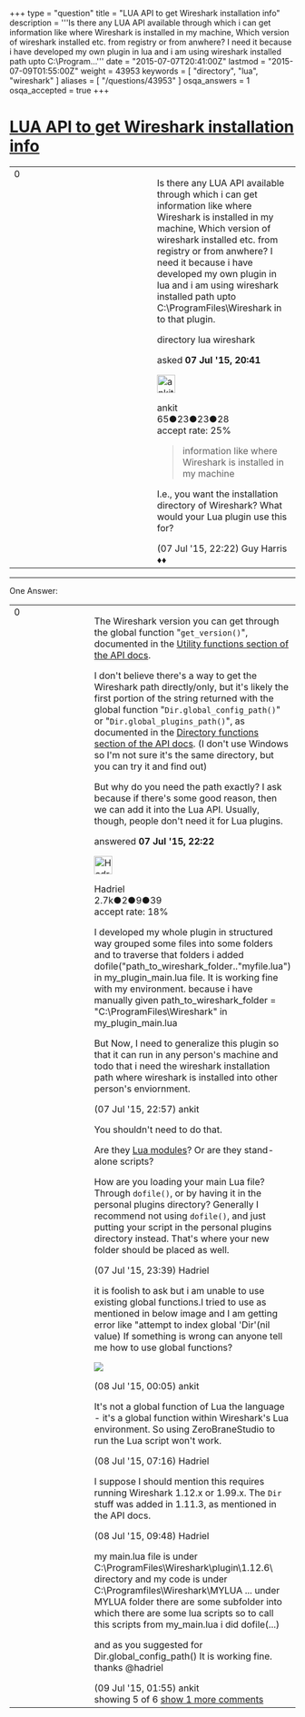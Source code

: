 +++
type = "question"
title = "LUA API to get Wireshark installation info"
description = '''Is there any LUA API available through which i can get information like where Wireshark is installed in my machine, Which version of wireshark installed etc. from registry or from anwhere? I need it because i have developed my own plugin in lua and i am using wireshark installed path upto C:&#92;Program...'''
date = "2015-07-07T20:41:00Z"
lastmod = "2015-07-09T01:55:00Z"
weight = 43953
keywords = [ "directory", "lua", "wireshark" ]
aliases = [ "/questions/43953" ]
osqa_answers = 1
osqa_accepted = true
+++

<div class="headNormal">

# [LUA API to get Wireshark installation info](/questions/43953/lua-api-to-get-wireshark-installation-info)

</div>

<div id="main-body">

<div id="askform">

<table id="question-table" style="width:100%;"><colgroup><col style="width: 50%" /><col style="width: 50%" /></colgroup><tbody><tr class="odd"><td style="width: 30px; vertical-align: top"><div class="vote-buttons"><span id="post-43953-upvote" class="ajax-command post-vote up" rel="nofollow" title="I like this post (click again to cancel)"> </span><div id="post-43953-score" class="post-score" title="current number of votes">0</div><span id="post-43953-downvote" class="ajax-command post-vote down" rel="nofollow" title="I dont like this post (click again to cancel)"> </span> <span id="favorite-mark" class="ajax-command favorite-mark" rel="nofollow" title="mark/unmark this question as favorite (click again to cancel)"> </span><div id="favorite-count" class="favorite-count"></div></div></td><td><div id="item-right"><div class="question-body"><p>Is there any LUA API available through which i can get information like where Wireshark is installed in my machine, Which version of wireshark installed etc. from registry or from anwhere? I need it because i have developed my own plugin in lua and i am using wireshark installed path upto C:\ProgramFiles\Wireshark in to that plugin.</p></div><div id="question-tags" class="tags-container tags"><span class="post-tag tag-link-directory" rel="tag" title="see questions tagged &#39;directory&#39;">directory</span> <span class="post-tag tag-link-lua" rel="tag" title="see questions tagged &#39;lua&#39;">lua</span> <span class="post-tag tag-link-wireshark" rel="tag" title="see questions tagged &#39;wireshark&#39;">wireshark</span></div><div id="question-controls" class="post-controls"></div><div class="post-update-info-container"><div class="post-update-info post-update-info-user"><p>asked <strong>07 Jul '15, 20:41</strong></p><img src="https://secure.gravatar.com/avatar/8efce51fbbf3dbd6c9b9132056f45eb5?s=32&amp;d=identicon&amp;r=g" class="gravatar" width="32" height="32" alt="ankit&#39;s gravatar image" /><p><span>ankit</span><br />
<span class="score" title="65 reputation points">65</span><span title="23 badges"><span class="badge1">●</span><span class="badgecount">23</span></span><span title="23 badges"><span class="silver">●</span><span class="badgecount">23</span></span><span title="28 badges"><span class="bronze">●</span><span class="badgecount">28</span></span><br />
<span class="accept_rate" title="Rate of the user&#39;s accepted answers">accept rate:</span> <span title="ankit has one accepted answer">25%</span></p></div></div><div id="comments-container-43953" class="comments-container"><span id="43955"></span><div id="comment-43955" class="comment"><div id="post-43955-score" class="comment-score"></div><div class="comment-text"><blockquote><p>information like where Wireshark is installed in my machine</p></blockquote><p>I.e., you want the installation directory of Wireshark? What would your Lua plugin use this for?</p></div><div id="comment-43955-info" class="comment-info"><span class="comment-age">(07 Jul '15, 22:22)</span> <span class="comment-user userinfo">Guy Harris ♦♦</span></div></div></div><div id="comment-tools-43953" class="comment-tools"></div><div class="clear"></div><div id="comment-43953-form-container" class="comment-form-container"></div><div class="clear"></div></div></td></tr></tbody></table>

------------------------------------------------------------------------

<div class="tabBar">

<span id="sort-top"></span>

<div class="headQuestions">

One Answer:

</div>

</div>

<span id="43954"></span>

<div id="answer-container-43954" class="answer accepted-answer">

<table style="width:100%;"><colgroup><col style="width: 50%" /><col style="width: 50%" /></colgroup><tbody><tr class="odd"><td style="width: 30px; vertical-align: top"><div class="vote-buttons"><span id="post-43954-upvote" class="ajax-command post-vote up" rel="nofollow" title="I like this post (click again to cancel)"> </span><div id="post-43954-score" class="post-score" title="current number of votes">0</div><span id="post-43954-downvote" class="ajax-command post-vote down" rel="nofollow" title="I dont like this post (click again to cancel)"> </span> <span class="accept-answer on" rel="nofollow" title="ankit has selected this answer as the correct answer"> </span></div></td><td><div class="item-right"><div class="answer-body"><p>The Wireshark version you can get through the global function "<code>get_version()</code>", documented in the <a href="https://www.wireshark.org/docs/wsdg_html_chunked/lua_module_Utility.html">Utility functions section of the API docs</a>.</p><p>I don't believe there's a way to get the Wireshark path directly/only, but it's likely the first portion of the string returned with the global function "<code>Dir.global_config_path()</code>" or "<code>Dir.global_plugins_path()</code>", as documented in the <a href="https://www.wireshark.org/docs/wsdg_html_chunked/lua_module_Dir.html">Directory functions section of the API docs</a>. (I don't use Windows so I'm not sure it's the same directory, but you can try it and find out)</p><p>But why do you need the path exactly? I ask because if there's some good reason, then we can add it into the Lua API. Usually, though, people don't need it for Lua plugins.</p></div><div class="answer-controls post-controls"></div><div class="post-update-info-container"><div class="post-update-info post-update-info-user"><p>answered <strong>07 Jul '15, 22:22</strong></p><img src="https://secure.gravatar.com/avatar/d02f20c18a7742ec73a666f1974bf6dc?s=32&amp;d=identicon&amp;r=g" class="gravatar" width="32" height="32" alt="Hadriel&#39;s gravatar image" /><p><span>Hadriel</span><br />
<span class="score" title="2652 reputation points"><span>2.7k</span></span><span title="2 badges"><span class="badge1">●</span><span class="badgecount">2</span></span><span title="9 badges"><span class="silver">●</span><span class="badgecount">9</span></span><span title="39 badges"><span class="bronze">●</span><span class="badgecount">39</span></span><br />
<span class="accept_rate" title="Rate of the user&#39;s accepted answers">accept rate:</span> <span title="Hadriel has 30 accepted answers">18%</span></p></div></div><div id="comments-container-43954" class="comments-container"><span id="43956"></span><div id="comment-43956" class="comment"><div id="post-43956-score" class="comment-score"></div><div class="comment-text"><p>I developed my whole plugin in structured way grouped some files into some folders and to traverse that folders i added dofile("path_to_wireshark_folder.."myfile.lua") in my_plugin_main.lua file. It is working fine with my environment. because i have manually given path_to_wireshark_folder = "C:\ProgramFiles\Wireshark" in my_plugin_main.lua</p><p>But Now, I need to generalize this plugin so that it can run in any person's machine and todo that i need the wireshark installation path where wireshark is installed into other person's enviornment.</p></div><div id="comment-43956-info" class="comment-info"><span class="comment-age">(07 Jul '15, 22:57)</span> <span class="comment-user userinfo">ankit</span></div></div><span id="43957"></span><div id="comment-43957" class="comment"><div id="post-43957-score" class="comment-score"></div><div class="comment-text"><p>You shouldn't need to do that.</p><p>Are they <a href="http://lua-users.org/wiki/ModulesTutorial">Lua modules</a>? Or are they stand-alone scripts?</p><p>How are you loading your main Lua file? Through <code>dofile()</code>, or by having it in the personal plugins directory? Generally I recommend not using <code>dofile()</code>, and just putting your script in the personal plugins directory instead. That's where your new folder should be placed as well.</p></div><div id="comment-43957-info" class="comment-info"><span class="comment-age">(07 Jul '15, 23:39)</span> <span class="comment-user userinfo">Hadriel</span></div></div><span id="43958"></span><div id="comment-43958" class="comment"><div id="post-43958-score" class="comment-score"></div><div class="comment-text"><p>it is foolish to ask but i am unable to use existing global functions.I tried to use as mentioned in below image and I am getting error like "attempt to index global 'Dir'(nil value) If something is wrong can anyone tell me how to use global functions?</p><p><img src="https://osqa-ask.wireshark.org/upfiles/wireshark_lua.png" /></p></div><div id="comment-43958-info" class="comment-info"><span class="comment-age">(08 Jul '15, 00:05)</span> <span class="comment-user userinfo">ankit</span></div></div><span id="43963"></span><div id="comment-43963" class="comment"><div id="post-43963-score" class="comment-score"></div><div class="comment-text"><p>It's not a global function of Lua the language - it's a global function within Wireshark's Lua environment. So using ZeroBraneStudio to run the Lua script won't work.</p></div><div id="comment-43963-info" class="comment-info"><span class="comment-age">(08 Jul '15, 07:16)</span> <span class="comment-user userinfo">Hadriel</span></div></div><span id="43973"></span><div id="comment-43973" class="comment"><div id="post-43973-score" class="comment-score"></div><div class="comment-text"><p>I suppose I should mention this requires running Wireshark 1.12.x or 1.99.x. The <code>Dir</code> stuff was added in 1.11.3, as mentioned in the API docs.</p></div><div id="comment-43973-info" class="comment-info"><span class="comment-age">(08 Jul '15, 09:48)</span> <span class="comment-user userinfo">Hadriel</span></div></div><span id="43999"></span><div id="comment-43999" class="comment not_top_scorer"><div id="post-43999-score" class="comment-score"></div><div class="comment-text"><p>my main.lua file is under C:\ProgramFiles\Wireshark\plugin\1.12.6\ directory and my code is under C:\Programfiles\Wireshark\MYLUA ... under MYLUA folder there are some subfolder into which there are some lua scripts so to call this scripts from my_main.lua i did dofile(...)</p><p>and as you suggested for Dir.global_config_path() It is working fine. thanks <span></span><span>@hadriel</span></p></div><div id="comment-43999-info" class="comment-info"><span class="comment-age">(09 Jul '15, 01:55)</span> <span class="comment-user userinfo">ankit</span></div></div></div><div id="comment-tools-43954" class="comment-tools"><span class="comments-showing"> showing 5 of 6 </span> <a href="#" class="show-all-comments-link">show 1 more comments</a></div><div class="clear"></div><div id="comment-43954-form-container" class="comment-form-container"></div><div class="clear"></div></div></td></tr></tbody></table>

</div>

<div class="paginator-container-left">

</div>

</div>

</div>


